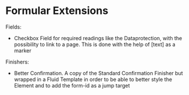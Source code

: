 Formular Extensions
===

Fields:

- Checkbox Field for required readings like the Dataprotection, with the possibility to link to a page. This is done with the help of [text] as a marker 

Finishers:

- Better Confirmation. A copy of the Standard Confirmation Finisher but wrapped in a Fluid Template in order to be able to better style the Element and to add the form-id as a jump target
